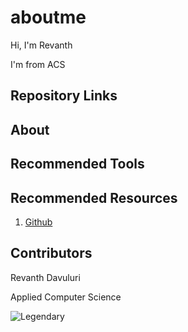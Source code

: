 # aboutme

Hi, I'm Revanth

I'm from ACS
## Repository Links


## About

## Recommended Tools

## Recommended Resources

1. [Github](https://github.com/resource-watch)

## Contributors

Revanth Davuluri

Applied Computer Science

![Legendary](http://www.teluguone.com/tmdbuserfiles/balakrishna-police-pics.jpg)
